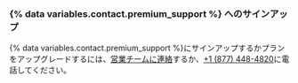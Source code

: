 
### {% data variables.contact.premium_support %} へのサインアップ

{% data variables.contact.premium_support %}にサインアップするかプランをアップグレードするには、[営業チームに連絡](https://enterprise.github.com/contact)するか、[+1 (877) 448-4820](tel:+1-877-448-4820)に電話してください。
